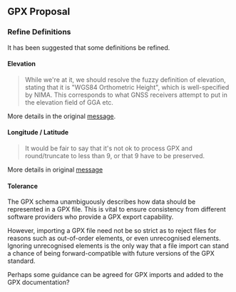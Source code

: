 ## GPX Proposal

### Refine Definitions

It has been suggested that some definitions be refined.

#### Elevation

> While we're at it, we should resolve the fuzzy definition of elevation,
> stating that it is "WGS84 Orthometric Height", which is well-specified
> by NIMA.  This corresponds to what GNSS receivers attempt to put in the
> elevation field of GGA etc.

More details in the original [message](https://groups.io/g/gpx/message/68).



#### Longitude / Latitude

> It would be fair to say that it's not ok to process GPX and
> round/truncate to less than 9, or that 9 have to be preserved.

More details in original [message](https://groups.io/g/gpx/message/71)



#### Tolerance

The GPX schema unambiguously describes how data should be represented in a GPX file. This is vital to ensure consistency from different software providers who provide a GPX export capability.

However, importing a GPX file need not be so strict as to reject files for reasons such as out-of-order elements, or even unrecognised elements. Ignoring unrecognised elements is the only way that a file import can stand a chance of being forward-compatible with future versions of the GPX standard.

Perhaps some guidance can be agreed for GPX imports and added to the GPX documentation?